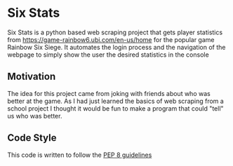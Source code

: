 # Six Stats
Six Stats is a python based web scraping project that gets player statistics from https://game-rainbow6.ubi.com/en-us/home for the popular game Rainbow Six Siege. It automates the login process and the navigation of the webpage to simply show the user the desired statistics in the console

## Motivation
The idea for this project came from joking with friends about who was better at the game. As I had just learned the basics of web scraping from a school project I thought it would be fun to make a program that could "tell" us who was better.

## Code Style
This code is written to follow the [PEP 8 guidelines](https://www.python.org/dev/peps/pep-0008/)
